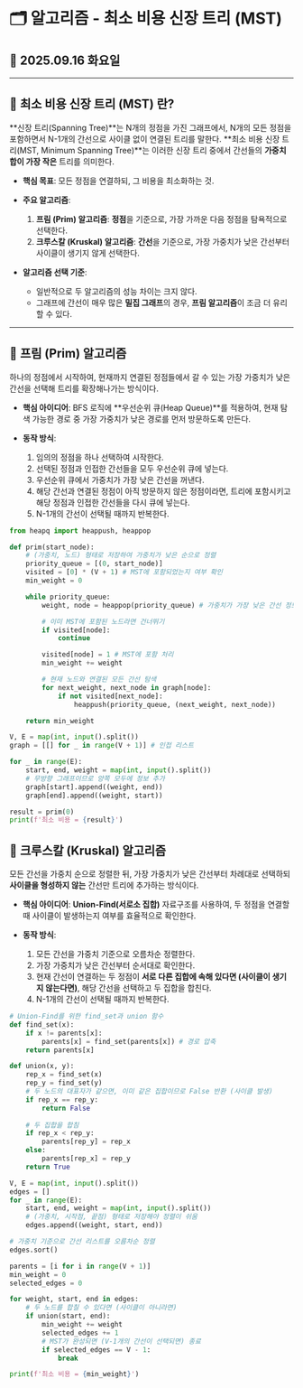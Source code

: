 # 🗂 알고리즘 - 최소 비용 신장 트리 (MST)

## 📅 2025.09.16 화요일

---

## 🌳 최소 비용 신장 트리 (MST) 란?

**신장 트리(Spanning Tree)**는 N개의 정점을 가진 그래프에서, N개의 모든 정점을 포함하면서 N-1개의 간선으로 사이클 없이 연결된 트리를 말한다. **최소 비용 신장 트리(MST, Minimum Spanning Tree)**는 이러한 신장 트리 중에서 간선들의 **가중치 합이 가장 작은** 트리를 의미한다.

-   **핵심 목표**: 모든 정점을 연결하되, 그 비용을 최소화하는 것.
-   **주요 알고리즘**:
    1.  **프림 (Prim) 알고리즘**: **정점**을 기준으로, 가장 가까운 다음 정점을 탐욕적으로 선택한다.
    2.  **크루스칼 (Kruskal) 알고리즘**: **간선**을 기준으로, 가장 가중치가 낮은 간선부터 사이클이 생기지 않게 선택한다.

-   **알고리즘 선택 기준**:
    -   일반적으로 두 알고리즘의 성능 차이는 크지 않다.
    -   그래프에 간선이 매우 많은 **밀집 그래프**의 경우, **프림 알고리즘**이 조금 더 유리할 수 있다.

---

## 🌲 프림 (Prim) 알고리즘

하나의 정점에서 시작하여, 현재까지 연결된 정점들에서 갈 수 있는 가장 가중치가 낮은 간선을 선택해 트리를 확장해나가는 방식이다.

-   **핵심 아이디어**: BFS 로직에 **우선순위 큐(Heap Queue)**를 적용하여, 현재 탐색 가능한 경로 중 가장 가중치가 낮은 경로를 먼저 방문하도록 만든다.

-   **동작 방식**:
    1.  임의의 정점을 하나 선택하여 시작한다.
    2.  선택된 정점과 인접한 간선들을 모두 우선순위 큐에 넣는다.
    3.  우선순위 큐에서 가중치가 가장 낮은 간선을 꺼낸다.
    4.  해당 간선과 연결된 정점이 아직 방문하지 않은 정점이라면, 트리에 포함시키고 해당 정점과 인접한 간선들을 다시 큐에 넣는다.
    5.  N-1개의 간선이 선택될 때까지 반복한다.

```python
from heapq import heappush, heappop

def prim(start_node):
    # (가중치, 노드) 형태로 저장하여 가중치가 낮은 순으로 정렬
    priority_queue = [(0, start_node)]
    visited = [0] * (V + 1) # MST에 포함되었는지 여부 확인
    min_weight = 0

    while priority_queue:
        weight, node = heappop(priority_queue) # 가중치가 가장 낮은 간선 정보 pop

        # 이미 MST에 포함된 노드라면 건너뛰기
        if visited[node]:
            continue

        visited[node] = 1 # MST에 포함 처리
        min_weight += weight

        # 현재 노드와 연결된 모든 간선 탐색
        for next_weight, next_node in graph[node]:
            if not visited[next_node]:
                heappush(priority_queue, (next_weight, next_node))

    return min_weight

V, E = map(int, input().split())
graph = [[] for _ in range(V + 1)] # 인접 리스트

for _ in range(E):
    start, end, weight = map(int, input().split())
    # 무방향 그래프이므로 양쪽 모두에 정보 추가
    graph[start].append((weight, end))
    graph[end].append((weight, start))

result = prim(0)
print(f'최소 비용 = {result}')
```


## 🍃 크루스칼 (Kruskal) 알고리즘

모든 간선을 가중치 순으로 정렬한 뒤, 가장 가중치가 낮은 간선부터 차례대로 선택하되 **사이클을 형성하지 않는** 간선만 트리에 추가하는 방식이다.

-   **핵심 아이디어**: **Union-Find(서로소 집합)** 자료구조를 사용하여, 두 정점을 연결할 때 사이클이 발생하는지 여부를 효율적으로 확인한다. 

-   **동작 방식**:
    1.  모든 간선을 가중치 기준으로 오름차순 정렬한다.
    2.  가장 가중치가 낮은 간선부터 순서대로 확인한다.
    3.  현재 간선이 연결하는 두 정점이 **서로 다른 집합에 속해 있다면 (사이클이 생기지 않는다면)**, 해당 간선을 선택하고 두 집합을 합친다.
    4.  N-1개의 간선이 선택될 때까지 반복한다.

```python
# Union-Find를 위한 find_set과 union 함수
def find_set(x):
    if x != parents[x]:
        parents[x] = find_set(parents[x]) # 경로 압축
    return parents[x]

def union(x, y):
    rep_x = find_set(x)
    rep_y = find_set(y)
    # 두 노드의 대표자가 같으면, 이미 같은 집합이므로 False 반환 (사이클 발생)
    if rep_x == rep_y:
        return False
    
    # 두 집합을 합침
    if rep_x < rep_y:
        parents[rep_y] = rep_x
    else:
        parents[rep_x] = rep_y
    return True

V, E = map(int, input().split())
edges = []
for _ in range(E):
    start, end, weight = map(int, input().split())
    # (가중치, 시작점, 끝점) 형태로 저장해야 정렬이 쉬움
    edges.append((weight, start, end))

# 가중치 기준으로 간선 리스트를 오름차순 정렬
edges.sort()

parents = [i for i in range(V + 1)]
min_weight = 0
selected_edges = 0

for weight, start, end in edges:
    # 두 노드를 합칠 수 있다면 (사이클이 아니라면)
    if union(start, end):
        min_weight += weight
        selected_edges += 1
        # MST가 완성되면 (V-1개의 간선이 선택되면) 종료
        if selected_edges == V - 1:
            break

print(f'최소 비용 = {min_weight}')
```
